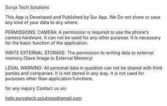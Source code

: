 Surya Tech Solutions

This App is Developed and Published by Sur App.
We Do not share or save any kind of your data to any where.

PERMISSIONS:
CAMERA:
A permission  is required to use the phone's camera hardware. It can not be used for any other purpose. It is necessary for the basic function of the application.

WRITE EXTERNAL STORAGE:
The permission to writing data to external memory.(Save Image to External Memory)

LEGAL WARNING:
All personal data in question can not be shared with third parties and companies. It is not stored in any way. It is not used for purposes other than application functions.

for any inquiry Contact us on:

help.suryatech.solutions@gmail.com
